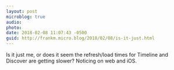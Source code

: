```yaml
---
layout: post
microblog: true
audio: 
photo: 
date: 2018-02-08 11:07:43 -0500
guid: http://frankm.micro.blog/2018/02/08/is-it-just.html
---
```

Is it just me, or does it seem the refresh/load times for Timeline and Discover are getting slower? Noticing on web and iOS. 
